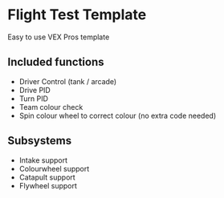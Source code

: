 # Flight Test Template
Easy to use VEX Pros template
## Included functions
- Driver Control (tank / arcade)
- Drive PID
- Turn PID
- Team colour check
- Spin colour wheel to correct colour (no extra code needed)
## Subsystems
- Intake support
- Colourwheel support
- Catapult support
- Flywheel support
